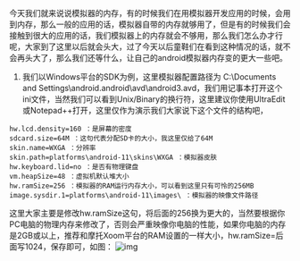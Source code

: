 今天我们就来说说模拟器的内存，有的时候我们在用模拟器开发应用的时候，会用到内存，那么一般的应用的话，模拟器自带的内存就够用了，但是有的时候我们会接触到很大的应用的话，我们模拟器上的内存就会不够用，那么我们怎么办才行呢，大家到了这里以后就会头大，过了今天以后童鞋们在看到这种情况的话，就不会再头大了，那么我们还等什么，让自己的android模拟器内存变的更大一些吧。
1. 我们以Windows平台的SDK为例，这里模拟器配置路径为 C:\Documents and Settings\android\.android\avd\android3.avd，我们用记事本打开这个ini文件，当然我们可以看到Unix/Binary的换行符，这里建议你使用UltraEdit或Notepad++打开，这里仅作为演示我们大家说下这个文件的结构吧，
```  
hw.lcd.density=160 ：是屏幕的密度
sdcard.size=64M ：这句代表分配SD卡的大小，我这里仅给了64M
skin.name=WXGA ：分辨率
skin.path=platforms\android-11\skins\WXGA ：模拟器皮肤
hw.keyboard.lid=no ：是否有物理键盘
vm.heapSize=48 ：虚拟机默认堆大小
hw.ramSize=256 ：模拟器的RAM运行内存大小，可以看到这里只有可怜的256MB
image.sysdir.1=platforms\android-11\images\ ：模拟器的映像文件路径
```
这里大家主要是修改hw.ramSize这句，将后面的256换为更大的，当然要根据你PC电脑的物理内存来修改了，否则会严重映像你电脑的性能，如果你电脑的内存是2GB或以上，推荐和摩托Xoom平台的RAM设置的一样大小，hw.ramSize=后面写1024，保存即可，如图：
![img](P)  